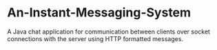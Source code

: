 # An-Instant-Messaging-System
A Java chat application for communication between clients over socket connections with the server using HTTP formatted messages.
